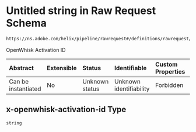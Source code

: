 # Untitled string in Raw Request Schema

```txt
https://ns.adobe.com/helix/pipeline/rawrequest#/definitions/rawrequest/properties/headers/properties/x-openwhisk-activation-id
```

OpenWhisk Activation ID

| Abstract            | Extensible | Status         | Identifiable            | Custom Properties | Additional Properties | Access Restrictions | Defined In                                                                |
| :------------------ | :--------- | :------------- | :---------------------- | :---------------- | :-------------------- | :------------------ | :------------------------------------------------------------------------ |
| Can be instantiated | No         | Unknown status | Unknown identifiability | Forbidden         | Allowed               | none                | [rawrequest.schema.json\*](rawrequest.schema.json "open original schema") |

## x-openwhisk-activation-id Type

`string`
